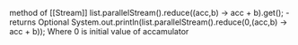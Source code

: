 method of [[Stream]]
list.parallelStream().reduce((acc,b) -> acc + b).get(); - returns Optional
System.out.println(list.parallelStream().reduce(0,(acc,b) -> acc + b)); Where 0 is initial value of accamulator
